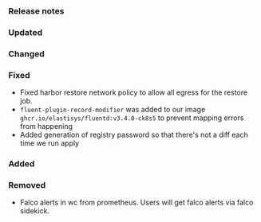 ### Release notes

### Updated

### Changed

### Fixed

- Fixed harbor restore network policy to allow all egress for the restore job.
- `fluent-plugin-record-modifier` was added to our image `ghcr.io/elastisys/fluentd:v3.4.0-ck8s5` to prevent mapping errors from happening
- Added generation of registry password so that there's not a diff each time we run apply

### Added

### Removed

- Falco alerts in wc from prometheus. Users will get falco alerts via falco sidekick.
